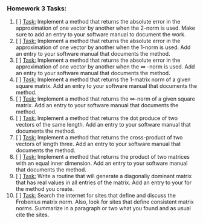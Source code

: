 ### Homework 3 Tasks:

1. [ ] [Task:](1-2normabserr.md)
 Implement a method that returns the absolute error in the approximation of one vector by another when the 2-norm is used. Make sure to add an entry to your software manual to document the work.
2. [ ] [Task:](2-1normabserr.md)
 Implement a method that returns the absolute error in the approximation of one vector by another when the 1-norm is used. Add an entry to your software manual that documents the method.
3. [ ] [Task:](3-infnormabserr.md)
 Implement a method that returns the absolute error in the approximation of one vector by another when the ∞
-norm is used. Add an entry to your software manual that documents the method. 
4. [ ] [Task:](4-1matrixnorm.md)
 Implement a method that returns the 1-matrix norm of a given square matrix. Add an entry to your software manual that documents the method. 
5. [ ] [Task:](5-infmatrixnorm.md)
 Implement a method that returns the ∞-norm of a given square matrix. Add an entry to your software manual that documents the method.
6. [ ] [Task:](6-dotproduct.md)
 Implement a method that returns the dot produce of two vectors of the same length. Add an entry to your software manual that documents the method.
7. [ ] [Task:](7-crossproduct.md)
 Implement a method that returns the cross-product of two vectors of length three. Add an entry to your software manual that documents the method.
8. [ ] [Task:](8-matrixmultiplication.md)
 Implement a method that returns the product of two matrices with an equal inner dimension. Add an entry to your software manual that documents the method.
9. [ ] [Task:](9-diagdom.md)
 Write a routine that will generate a diagonally dominant matrix that has real values in all entries of the matrix. Add an entry to your for the method you create.
10. [ ] [Task:](10-MatrixNormDiscussion.md)
 Search the internet for sites that define and discuss the Frobenius matrix norm. Also, look for sites that define consistent matrix norms. Summarize in a paragraph or two what you found and as usual cite the sites.
